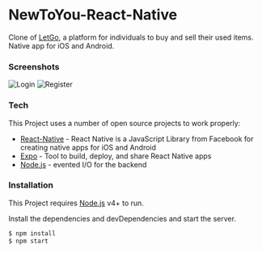 # NewToYou-React-Native

Clone of [LetGo], a platform for individuals to buy and sell their used items. Native app for iOS and Android.

### Screenshots

![Login](https://i.imgur.com/skNK8y3.gif)
![Register](https://i.imgur.com/HcmT2HM.gif)

### Tech

This Project uses a number of open source projects to work properly:

- [React-Native] - React Native is a JavaScript Library from Facebook for creating native apps for iOS and Android
- [Expo] - Tool to build, deploy, and share React Native apps
- [Node.js] - evented I/O for the backend

### Installation

This Project requires [Node.js](https://nodejs.org/) v4+ to run.

Install the dependencies and devDependencies and start the server.

```sh
$ npm install
$ npm start
```

[react-native]: https://reactnative.dev/
[node.js]: http://nodejs.org
[expo]: https://expo.io/
[letgo]: https://www.letgo.com/en-us
